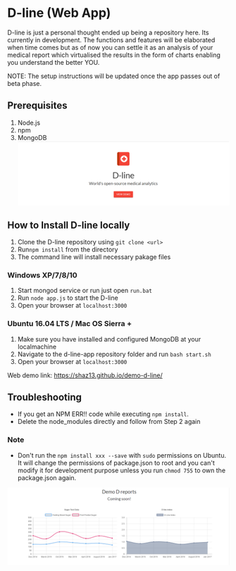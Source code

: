 # D-line (Web App)

D-line is just a personal thought ended up being a repository here. Its currently in development. The functions and features will be elaborated when time comes but as of now you can settle it as an analysis of your medical report which virtualised the results in the form of charts enabling you understand the better YOU.

NOTE: The setup instructions will be updated once the app passes out of beta phase. 

## Prerequisites
1. Node.js
2. npm
3. MongoDB 
![Alt text](dl.png "D-line") 

## How to Install D-line locally
1. Clone the D-line repository using `git clone <url>`
2. Run`npm install` from the directory
3. The command line will install necessary pakage files



### Windows XP/7/8/10
1. Start mongod service or run just open `run.bat`
2. Run `node app.js` to start the D-line
3. Open your browser at `localhost:3000`

### Ubuntu 16.04 LTS / Mac OS Sierra + 
1. Make sure you have installed and configured MongoDB at your localmachine
2. Navigate to the d-line-app repository folder and run `bash start.sh`
3. Open your browser at `localhost:3000`

Web demo link: https://shaz13.github.io/demo-d-line/

## Troubleshooting
- If you get an NPM ERR!! code while executing `npm install`. 
- Delete the node_modules directly and follow from Step 2 again


### Note
- Don't run the `npm install xxx --save` with `sudo` permissions on Ubuntu. It will change the permissions of package.json to root and you can't modify it for development purpose unless you run `chmod 755` to own the package.json again. 

![Alt text](dep.png "D reports")

